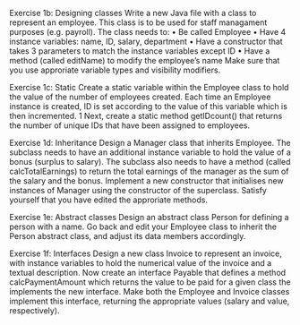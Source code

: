 Exercise 1b: Designing classes
Write a new Java file with a class to represent an employee. This class is to be used for staff managament purposes (e.g. payroll). The class needs to:
• Be called Employee
• Have 4 instance variables: name, ID, salary, department
• Have a constructor that takes 3 parameters to match the instance variables except ID • Have a method (called editName) to modify the employee’s name
Make sure that you use approriate variable types and visibility modifiers.

Exercise 1c: Static
Create a static variable within the Employee class to hold the value of the number of employees created. Each time an Employee instance is created, ID is set according to the value of this variable which is then incremented.
1
Next, create a static method getIDcount() that returns the number of unique IDs that have been assigned to employees.

Exercise 1d: Inheritance
Design a Manager class that inherits Employee. The subclass needs to have an additional instance variable to hold the value of a bonus (surplus to salary). The subclass also needs to have a method (called calcTotalEarnings) to return the total earnings of the manager as the sum of the salary and the bonus. Implement a new constructor that initialises new instances of Manager using the constructor of the superclass. Satisfy yourself that you have edited the approriate methods.

Exercise 1e: Abstract classes
Design an abstract class Person for defining a person with a name. Go back and edit your Employee class to inherit the Person abstract class, and adjust its data members accordingly.

Exercise 1f: Interfaces
Design a new class Invoice to represent an invoice, with instance variables to hold the numerical value of the invoice and a textual description.
Now create an interface Payable that defines a method calcPaymentAmount which returns the value to be paid for a given class the implements the new interface. Make both the Employee and Invoice classes implement this interface, returning the appropriate values (salary and value, respectively).
